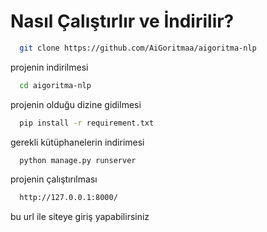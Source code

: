 # Nasıl Çalıştırlır ve İndirilir?

```bash
  git clone https://github.com/AiGoritmaa/aigoritma-nlp
```
projenin indirilmesi
```bash
  cd aigoritma-nlp
```
projenin olduğu dizine gidilmesi
```bash
  pip install -r requirement.txt
```
gerekli kütüphanelerin indirimesi
```bash
  python manage.py runserver
```
projenin çalıştırılması
```bash
  http://127.0.0.1:8000/
```
bu url ile siteye giriş yapabilirsiniz
 
